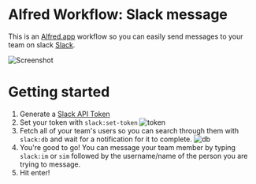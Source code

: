 Alfred Workflow: Slack message
==============================

This is an [Alfred.app](http://www.alfredapp.com/) workflow so you can easily send messages to your team on slack [Slack](https://slack.com).

![Screenshot](http://f.cl.ly/items/38250E3D1H0T352t0m07/Image%202014-11-04%20at%2011.26.04%20AM.png)

Getting started
===============
1. Generate a [Slack API Token](https://api.slack.com/#auth)
2. Set your token with `slack:set-token` ![token](http://cl.ly/image/1F1U340X180f/Image%202014-11-04%20at%2011.33.04%20AM.png)
3. Fetch all of your team's users so you can search through them with `slack:db` and wait for a notification for it to complete. ![db](http://cl.ly/image/0t3C2A422U3w/Image%202014-11-04%20at%2011.34.28%20AM.png)
4. You're good to go! You can message your team member by typing `slack:im` or `sim` followed by the username/name of the person you are trying to message.
5. Hit enter!
